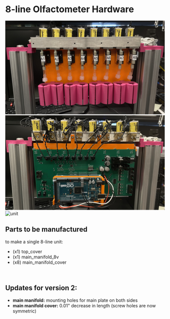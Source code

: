 # 8-line Olfactometer Hardware

<!--<br>
## image tests
-->

<!--
# this only shows the text
-->
<div class="grid" markdown>

  ![olfa_front](images/olfa_front.jpg)
  ![olfa_back](images/olfa_back.jpg)
  ![unit]("images/8-line%20olfactometer%20unit.jpg")
</div>

<!--
# just gives blank images
<p align="left">
  <img src="images/olfa_front.jpg" width="49%" align="left">
  <img src="images/olfa_back.jpg" width="49%" align="right">
</p>

<br>
<p align="center"><img src="images/8-line olfactometer unit.png" width="60%"></p>
<br>
-->


## Parts to be manufactured
to make a single 8-line unit:
- (x1) top_cover
- (x1) main_manifold_8v
- (x8) main_manifold_cover

<br>

## Updates for version 2:
- **main manifold:** mounting holes for main plate on both sides
- **main manifold cover:** 0.01" decrease in length (screw holes are now symmetric)